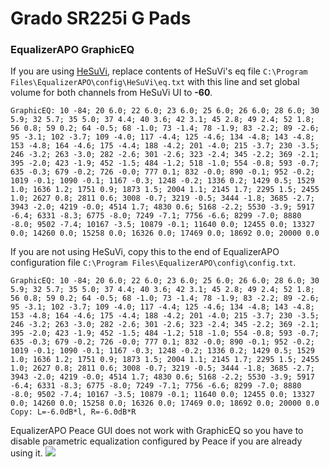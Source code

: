 # Grado SR225i G Pads
### EqualizerAPO GraphicEQ
If you are using [HeSuVi](https://sourceforge.net/projects/hesuvi/), replace contents of HeSuVi's eq file `C:\Program Files\EqualizerAPO\config\HeSuVi\eq.txt` with this line and set global volume for both channels from HeSuVi UI to **-60**.
```
GraphicEQ: 10 -84; 20 6.0; 22 6.0; 23 6.0; 25 6.0; 26 6.0; 28 6.0; 30 5.9; 32 5.7; 35 5.0; 37 4.4; 40 3.6; 42 3.1; 45 2.8; 49 2.4; 52 1.8; 56 0.8; 59 0.2; 64 -0.5; 68 -1.0; 73 -1.4; 78 -1.9; 83 -2.2; 89 -2.6; 95 -3.1; 102 -3.7; 109 -4.0; 117 -4.4; 125 -4.6; 134 -4.8; 143 -4.8; 153 -4.8; 164 -4.6; 175 -4.4; 188 -4.2; 201 -4.0; 215 -3.7; 230 -3.5; 246 -3.2; 263 -3.0; 282 -2.6; 301 -2.6; 323 -2.4; 345 -2.2; 369 -2.1; 395 -2.0; 423 -1.9; 452 -1.5; 484 -1.2; 518 -1.0; 554 -0.8; 593 -0.7; 635 -0.3; 679 -0.2; 726 -0.0; 777 0.1; 832 -0.0; 890 -0.1; 952 -0.2; 1019 -0.1; 1090 -0.1; 1167 -0.3; 1248 -0.2; 1336 0.2; 1429 0.5; 1529 1.0; 1636 1.2; 1751 0.9; 1873 1.5; 2004 1.1; 2145 1.7; 2295 1.5; 2455 1.0; 2627 0.8; 2811 0.6; 3008 -0.7; 3219 -0.5; 3444 -1.8; 3685 -2.7; 3943 -2.0; 4219 -0.0; 4514 1.7; 4830 0.6; 5168 -2.2; 5530 -3.9; 5917 -6.4; 6331 -8.3; 6775 -8.0; 7249 -7.1; 7756 -6.6; 8299 -7.0; 8880 -8.0; 9502 -7.4; 10167 -3.5; 10879 -0.1; 11640 0.0; 12455 0.0; 13327 0.0; 14260 0.0; 15258 0.0; 16326 0.0; 17469 0.0; 18692 0.0; 20000 0.0
```
If you are not using HeSuVi, copy this to the end of EqualizerAPO configuration file `C:\Program Files\EqualizerAPO\config\config.txt`.
```
GraphicEQ: 10 -84; 20 6.0; 22 6.0; 23 6.0; 25 6.0; 26 6.0; 28 6.0; 30 5.9; 32 5.7; 35 5.0; 37 4.4; 40 3.6; 42 3.1; 45 2.8; 49 2.4; 52 1.8; 56 0.8; 59 0.2; 64 -0.5; 68 -1.0; 73 -1.4; 78 -1.9; 83 -2.2; 89 -2.6; 95 -3.1; 102 -3.7; 109 -4.0; 117 -4.4; 125 -4.6; 134 -4.8; 143 -4.8; 153 -4.8; 164 -4.6; 175 -4.4; 188 -4.2; 201 -4.0; 215 -3.7; 230 -3.5; 246 -3.2; 263 -3.0; 282 -2.6; 301 -2.6; 323 -2.4; 345 -2.2; 369 -2.1; 395 -2.0; 423 -1.9; 452 -1.5; 484 -1.2; 518 -1.0; 554 -0.8; 593 -0.7; 635 -0.3; 679 -0.2; 726 -0.0; 777 0.1; 832 -0.0; 890 -0.1; 952 -0.2; 1019 -0.1; 1090 -0.1; 1167 -0.3; 1248 -0.2; 1336 0.2; 1429 0.5; 1529 1.0; 1636 1.2; 1751 0.9; 1873 1.5; 2004 1.1; 2145 1.7; 2295 1.5; 2455 1.0; 2627 0.8; 2811 0.6; 3008 -0.7; 3219 -0.5; 3444 -1.8; 3685 -2.7; 3943 -2.0; 4219 -0.0; 4514 1.7; 4830 0.6; 5168 -2.2; 5530 -3.9; 5917 -6.4; 6331 -8.3; 6775 -8.0; 7249 -7.1; 7756 -6.6; 8299 -7.0; 8880 -8.0; 9502 -7.4; 10167 -3.5; 10879 -0.1; 11640 0.0; 12455 0.0; 13327 0.0; 14260 0.0; 15258 0.0; 16326 0.0; 17469 0.0; 18692 0.0; 20000 0.0
Copy: L=-6.0dB*l, R=-6.0dB*R
```
EqualizerAPO Peace GUI does not work with GraphicEQ so you have to disable parametric equalization configured by Peace if you are already using it.
![](https://raw.githubusercontent.com/jaakkopasanen/AutoEq/master/results/Headphone.com/innerfidelity/onear/Grado%20SR225i%20G%20Pads/Grado%20SR225i%20G%20Pads.png)
